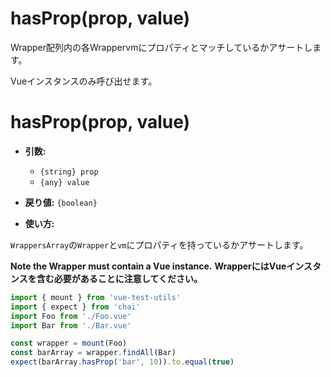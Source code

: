 # hasProp(prop, value)

Wrapper配列内の各Wrappervmにプロパティとマッチしているかアサートします。

Vueインスタンスのみ呼び出せます。

# hasProp(prop, value)

- **引数:**
  - `{string} prop`
  - `{any} value`

- **戻り値:** `{boolean}`

- **使い方:**

`WrappersArray`の`Wrapper`と`vm`にプロパティを持っているかアサートします。

**Note the Wrapper must contain a Vue instance.**
**WrapperにはVueインスタンスを含む必要があることに注意してください。**


```js
import { mount } from 'vue-test-utils'
import { expect } from 'chai'
import Foo from './Foo.vue'
import Bar from './Bar.vue'

const wrapper = mount(Foo)
const barArray = wrapper.findAll(Bar)
expect(barArray.hasProp('bar', 10)).to.equal(true)
```
